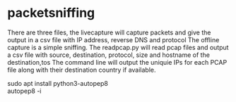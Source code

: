 # packetsniffing
There are three files, the livecapture will capture packets and give the output in a csv file with IP address, reverse DNS and protocol
The offline capture is a simple sniffing. 
The readpcap.py will read pcap files and output a csv file with source, destination, protocol, size and hostname of the destination,tos
The command line will output the uniquie IPs for each PCAP file along with their destination country if available.

sudo apt install python3-autopep8 <br/>
autopep8 -i <script>.py<br/>
sudo apt-get install python3-pandas<br/>

installing pyshark <br/>
git clone https://github.com/KimiNewt/pyshark.git<br/>
cd pyshark/src <br/>
sudo python3 setup.py install <br/>
sudo apt-get install tshark <br/>

installing scapy <br/>
git clone https://github.com/secdev/scapy.git <br/>
cd scapy <br/>
sudo python3 setup.py install <br/>

git clone git@github.com:matplotlib/matplotlib.git <br/>
cd matplotlib <br/>
python3 -m pip install -e <br/>

Running<br/>
chmod +x <script>.py<br/>
sudo ./readme.py <inputfilename.pcapng> <outputname.csv> <outputmapname.html><br/>

# Association Rule Mining with Apriori Algorithm
There is a ALM_Apriori.py file which is a Association Rule Mining w/ Apriori Algorithm code. The code extracts frequent and interesting combinations
from the captured packets and then generates strong rules out of the captured packets.

The ALM_Apriori.py can also be executed using Google Colab.

## Requirements
pip install apriori
pip install apyori

## Support
To compute support, the formula is Support(A) = (Dataset containing (A))/(Dataset).

## Confidence
To compute confidence, the formula is Confidence(A→B) = (Dataset containing both (A and B))/(Dataset containing A).

## Lift
To compute lift, the formula is Lift(A→B) = (Confidence (A→B))/(Support (B)).
